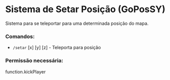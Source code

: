 # Sistema de Setar Posição (GoPosSY)

Sistema para se teleportar para uma determinada posição do mapa.

### Comandos:
+ `/setar` [x] [y] [z] - Teleporta para posição

### Permissão necessária:
function.kickPlayer

